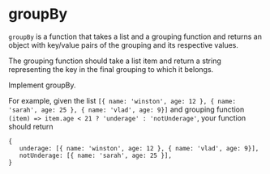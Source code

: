 # groupBy

`groupBy` is a function that takes a list and a grouping function and returns an object with key/value pairs of the grouping and its respective values.

The grouping function should take a list item and return a string representing the key in the final grouping to which it belongs.

Implement groupBy.

For example, given the list `[{ name: 'winston', age: 12 }, { name: 'sarah', age: 25 }, { name: 'vlad', age: 9}]` and grouping function
`(item) => item.age < 21 ? 'underage' : 'notUnderage'`, your function should return

```
{
   underage: [{ name: 'winston', age: 12 }, { name: 'vlad', age: 9}],
   notUnderage: [{ name: 'sarah', age: 25 }],
}
```
